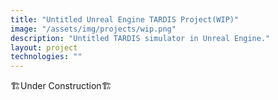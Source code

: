 ```yaml
---
title: "Untitled Unreal Engine TARDIS Project(WIP)"
image: "/assets/img/projects/wip.png"
description: "Untitled TARDIS simulator in Unreal Engine."
layout: project
technologies: ""
---
```


🏗️Under Construction🏗️

